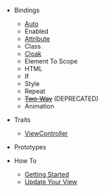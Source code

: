 * Bindings
  * [Auto](https://github.com/TitanNanoDE/af-DataBinding/wiki/Binding:-Auto)
  * Enabled
  * [Attribute](https://github.com/TitanNanoDE/af-DataBinding/wiki/Binding:-Attribute)
  * Class
  * [Cloak](https://github.com/TitanNanoDE/af-DataBinding/wiki/Binding:-Cloak)
  * Element To Scope
  * HTML
  * If
  * Style
  * Repeat
  * ~~[Two-Way](https://github.com/TitanNanoDE/af-DataBinding/wiki/Binding:-Two-Way)~~ (DEPRECATED)
  * Animation

* Traits
  * [ViewController](https://github.com/TitanNanoDE/af-DataBinding/wiki/Trait:-ViewController)

* Prototypes

* How To
  * [Getting Started](https://github.com/TitanNanoDE/af-DataBinding/wiki/How-To:-Getting-Started-with-DataBinding)
  * [Update Your View](https://github.com/TitanNanoDE/af-DataBinding/wiki/How-To:-Update-your-view)
